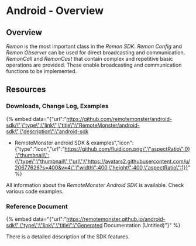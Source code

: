 Android - Overview
==================

Overview
--------

*Remon* is the most important class in the *Remon SDK*. *Remon Config*
and *Remon Observer* can be used for direct broadcasting and
communication. *RemonCall* and *RemonCast* that contain complex and
repetitive basic operations are provided. These enable broadcasting and
communication functions to be implemented.

Resources
---------

### Downloads, Change Log, Examples

{% embed
data="{\"url\":\"https://github.com/remotemonster/android-sdk/\",\"type\":\"link\",\"title\":\"RemoteMonster/android-sdk\",\"description\":\"android-sdk
- RemoteMonster android SDK &
examples\",\"icon\":{\"type\":\"icon\",\"url\":\"https://github.com/fluidicon.png\",\"aspectRatio\":0},\"thumbnail\":{\"type\":\"thumbnail\",\"url\":\"https://avatars2.githubusercontent.com/u/20677626?s=400&v=4\",\"width\":400,\"height\":400,\"aspectRatio\":1}}"
%}

All information about the *RemoteMonster Android SDK* is available.
Check various code examples.

### Reference Document

{% embed
data="{\"url\":\"https://remotemonster.github.io/android-sdk\",\"type\":\"link\",\"title\":\"Generated
Documentation (Untitled)\"}" %}

There is a detailed description of the SDK features.
